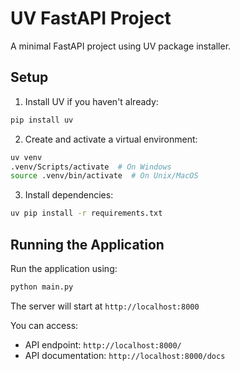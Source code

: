 # UV FastAPI Project

A minimal FastAPI project using UV package installer.

## Setup

1. Install UV if you haven't already:
```bash
pip install uv
```

2. Create and activate a virtual environment:
```bash
uv venv
.venv/Scripts/activate  # On Windows
source .venv/bin/activate  # On Unix/MacOS
```

3. Install dependencies:
```bash
uv pip install -r requirements.txt
```

## Running the Application

Run the application using:
```bash
python main.py
```

The server will start at `http://localhost:8000`

You can access:
- API endpoint: `http://localhost:8000/`
- API documentation: `http://localhost:8000/docs` 